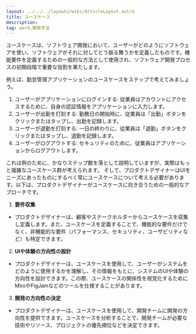 ```yaml
---
layout: ../../../layouts/wiki/ArticleLayout.astro
title: ユースケース
description:
tag: word,開発手法
---
```


ユースケースは、ソフトウェア開発において、ユーザーがどのようにソフトウェアを使い、ソフトウェアがそれに対してどう振る舞うかを定義したものです。機能要件を定義するための一般的な方法として使用され、ソフトウェア開発プロセスの初期段階で重要な役割を果たします。

例えば、勤怠管理アプリケーションのユースケースをステップで考えてみましょう。

1. ユーザーがアプリケーションにログインする: 従業員はアカウントにアクセスするために、自身の認証情報をアプリケーションに入力します。
2. ユーザーが出勤を打刻する: 勤務日の開始時に、従業員は「出勤」ボタンをクリックまたはタップし、出勤を記録します。
3. ユーザーが退勤を打刻する: 一日の終わりに、従業員は「退勤」ボタンをクリックまたはタップし、退勤を記録します。
4. ユーザーがログアウトする: セキュリティのために、従業員はアプリケーションからログアウトします。

これは例のために、かなりステップ数を落として説明していますが、実際はもっと複雑なユースケース群が考えられます。
そして、プロダクトデザイナーはUIをニーズにあったものにするべく常にユースケースについて考える必要があります。以下は、プロダクトデザイナーがユースケースに向き合うための一般的なアプローチです。

1. **要件収集**
- プロダクトデザイナーは、顧客やステークホルダーからユースケースを収集し定義します。また、ユースケースを定義することで、機能的な要件だけでなく、非機能的な要件（パフォーマンス、セキュリティ、ユーザビリティなど）も特定できます。
2. **UIや体験の方向性の設計**
- プロダクトデザイナーは、ユースケースを使用して、ユーザーがシステムをどのように使用するかを理解し、その情報をもとに、システムのUIや体験の方向性を設計できます。この際、ユースケースの関係性を視覚化するためにMiroやFigJamなどのツールを仕様することがあります。
3. **開発の方向性の決定**
- プロダクトデザイナーは、ユースケースを使用して、開発チームに開発の方向性を提供できます。ユースケースを分析することで、開発チームが必要な技術やリソース、プロジェクトの優先順位などを決定できます。

